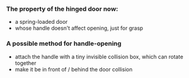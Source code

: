 ### The property of the hinged door now: 
- a spring-loaded door
- whose handle doesn't affect opening, just for grasp

### A possible method for handle-opening 
- attach the handle with a tiny invisible collision box, which can rotate together 
- make it be in front of / behind the door collision 